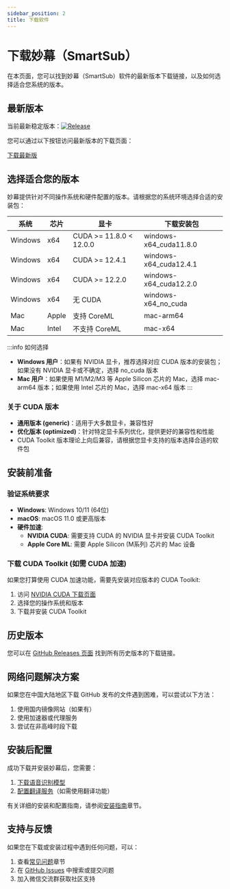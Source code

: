 ```yaml
---
sidebar_position: 2
title: 下载软件
---
```


# 下载妙幕（SmartSub）

在本页面，您可以找到妙幕（SmartSub）软件的最新版本下载链接，以及如何选择适合您系统的版本。

## 最新版本

当前最新稳定版本：[![Release](https://img.shields.io/github/v/release/buxuku/SmartSub?style=flat-square&logo=github&color=blue)](https://github.com/buxuku/SmartSub/releases/latest)

您可以通过以下按钮访问最新版本的下载页面：

<div style={{textAlign: 'center', margin: '30px 0'}}>
  <a href="https://github.com/buxuku/SmartSub/releases/latest" className="button button--primary button--lg">
    下载最新版
  </a>
</div>

## 选择适合您的版本

妙幕提供针对不同操作系统和硬件配置的版本。请根据您的系统环境选择合适的安装包：

| 系统    | 芯片  | 显卡                    | 下载安装包             |
| ------- | ----- | ----------------------- | ---------------------- |
| Windows | x64   | CUDA >= 11.8.0 < 12.0.0 | windows-x64_cuda11.8.0 |
| Windows | x64   | CUDA >= 12.4.1          | windows-x64_cuda12.4.1 |
| Windows | x64   | CUDA >= 12.2.0          | windows-x64_cuda12.2.0 |
| Windows | x64   | 无 CUDA                 | windows-x64_no_cuda    |
| Mac     | Apple | 支持 CoreML             | mac-arm64              |
| Mac     | Intel | 不支持 CoreML           | mac-x64                |

:::info 如何选择

- **Windows 用户**：如果有 NVIDIA 显卡，推荐选择对应 CUDA 版本的安装包；如果没有 NVIDIA 显卡或不确定，选择 no_cuda 版本
- **Mac 用户**：如果使用 M1/M2/M3 等 Apple Silicon 芯片的 Mac，选择 mac-arm64 版本；如果使用 Intel 芯片的 Mac，选择 mac-x64 版本
  :::

### 关于 CUDA 版本

- **通用版本 (generic)**：适用于大多数显卡，兼容性好
- **优化版本 (optimized)**：针对特定显卡系列优化，提供更好的兼容性和性能
- CUDA Toolkit 版本理论上向后兼容，请根据您显卡支持的版本选择合适的软件包

## 安装前准备

### 验证系统要求

- **Windows**: Windows 10/11 (64位)
- **macOS**: macOS 11.0 或更高版本
- **硬件加速**:
  - **NVIDIA CUDA**: 需要支持 CUDA 的 NVIDIA 显卡并安装 CUDA Toolkit
  - **Apple Core ML**: 需要 Apple Silicon (M系列) 芯片的 Mac 设备

### 下载 CUDA Toolkit (如需 CUDA 加速)

如果您打算使用 CUDA 加速功能，需要先安装对应版本的 CUDA Toolkit:

1. 访问 [NVIDIA CUDA 下载页面](https://developer.nvidia.com/cuda-downloads)
2. 选择您的操作系统和版本
3. 下载并安装 CUDA Toolkit

## 历史版本

您可以在 [GitHub Releases 页面](https://github.com/buxuku/SmartSub/releases) 找到所有历史版本的下载链接。

## 网络问题解决方案

如果您在中国大陆地区下载 GitHub 发布的文件遇到困难，可以尝试以下方法：

1. 使用国内镜像网站（如果有）
2. 使用加速器或代理服务
3. 尝试在非高峰时段下载

## 安装后配置

成功下载并安装妙幕后，您需要：

1. [下载语音识别模型](./configuration/models)
2. [配置翻译服务](./configuration/translation-services)（如需使用翻译功能）

有关详细的安装和配置指南，请参阅[安装指南](./intro/installation)章节。

## 支持与反馈

如果您在下载或安装过程中遇到任何问题，可以：

1. 查看[常见问题](./faq)章节
2. 在 [GitHub Issues](https://github.com/buxuku/SmartSub/issues) 中搜索或提交问题
3. 加入微信交流群获取社区支持
